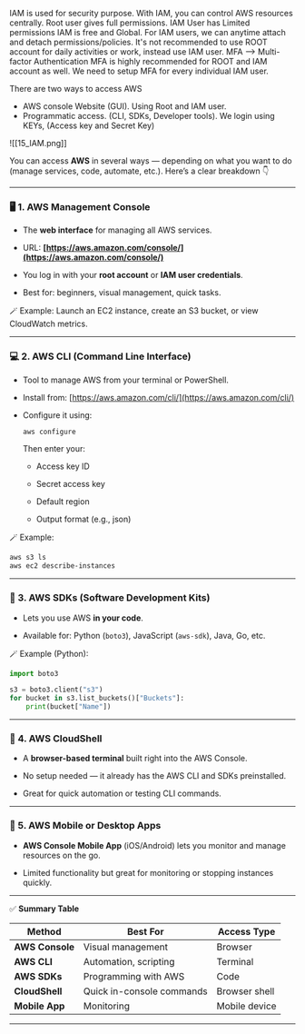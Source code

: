 
IAM is used for security purpose.
With IAM, you can control AWS resources centrally.
Root user gives full permissions.
IAM User has Limited permissions
IAM is free and Global.
For IAM users, we can anytime attach and detach permissions/policies.
It's not recommended to use ROOT account for daily activities or work, instead use IAM user. 
MFA --> Multi-factor Authentication
MFA is highly recommended for ROOT and IAM account as well.
We need to setup MFA for every individual IAM user.

There are two ways to access AWS
- AWS console Website (GUI). Using Root and IAM user.
- Programmatic access. (CLI, SDKs, Developer tools). We login using  KEYs, (Access key and Secret Key)

![[15_IAM.png]]


You can access **AWS** in several ways — depending on what you want to do (manage services, code, automate, etc.). Here’s a clear breakdown 👇

---

### 🖥️ 1. **AWS Management Console**

- The **web interface** for managing all AWS services.
    
- URL: **[https://aws.amazon.com/console/](https://aws.amazon.com/console/)**
    
- You log in with your **root account** or **IAM user credentials**.
    
- Best for: beginners, visual management, quick tasks.
    

🪄 Example: Launch an EC2 instance, create an S3 bucket, or view CloudWatch metrics.

---

### 💻 2. **AWS CLI (Command Line Interface)**

- Tool to manage AWS from your terminal or PowerShell.
    
- Install from: [https://aws.amazon.com/cli/](https://aws.amazon.com/cli/)
    
- Configure it using:
    
    ```bash
    aws configure
    ```
    
    Then enter your:
    
    - Access key ID
        
    - Secret access key
        
    - Default region
        
    - Output format (e.g., json)
        

🪄 Example:

```bash
aws s3 ls
aws ec2 describe-instances
```

---

### 💾 3. **AWS SDKs (Software Development Kits)**

- Lets you use AWS **in your code**.
    
- Available for: Python (`boto3`), JavaScript (`aws-sdk`), Java, Go, etc.
    

🪄 Example (Python):

```python
import boto3

s3 = boto3.client("s3")
for bucket in s3.list_buckets()["Buckets"]:
    print(bucket["Name"])
```

---

### 🤖 4. **AWS CloudShell**

- A **browser-based terminal** built right into the AWS Console.
    
- No setup needed — it already has the AWS CLI and SDKs preinstalled.
    
- Great for quick automation or testing CLI commands.
    

---

### 🧱 5. **AWS Mobile or Desktop Apps**

- **AWS Console Mobile App** (iOS/Android) lets you monitor and manage resources on the go.
    
- Limited functionality but great for monitoring or stopping instances quickly.
    

---

✅ **Summary Table**

|Method|Best For|Access Type|
|---|---|---|
|**AWS Console**|Visual management|Browser|
|**AWS CLI**|Automation, scripting|Terminal|
|**AWS SDKs**|Programming with AWS|Code|
|**CloudShell**|Quick in-console commands|Browser shell|
|**Mobile App**|Monitoring|Mobile device|

---
